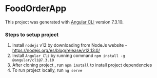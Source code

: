 # FoodOrderApp

This project was generated with [Angular CLI](https://github.com/angular/angular-cli) version 7.3.10.


### Steps to setup project

1. Install `nodejs` v12 by downloading from NodeJs website -  https://nodejs.org/es/blog/release/v12.13.0/
2.  Install `Angular Cli` by running command `npm install -g @angular/cli@7.3.10`
3. After cloning project , run `npm install` to install project dependencies
4. To run project locally, run `ng serve`
